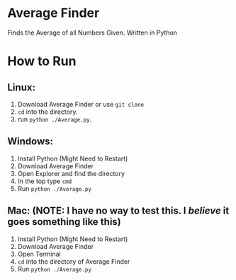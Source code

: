 # Average Finder
Finds the Average of all Numbers Given. Written in Python

# How to Run
## Linux: 
1. Download Average Finder or use `git clone`
1. `cd` into the directory.
1. run `python ./Average.py`.

## Windows:
1. Install Python (Might Need to Restart)
1. Download Average Finder
1. Open Explorer and find the directory
1. In the top type `cmd`
1. Run `python ./Average.py`

## Mac: (NOTE: I have no way to test this. I _believe_ it goes something like this)
1. Install Python (Might Need to Restart)
1. Download Average Finder
1. Open Terminal
1. `cd` into the directory of Average Finder
1. Run `python ./Average.py`